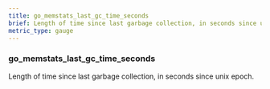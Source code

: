 ```yaml
---
title: go_memstats_last_gc_time_seconds
brief: Length of time since last garbage collection, in seconds since unix epoch.
metric_type: gauge
---
```

### go_memstats_last_gc_time_seconds

Length of time since last garbage collection, in seconds since unix epoch.
